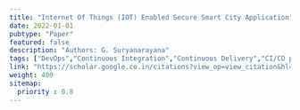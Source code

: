 ```yaml
---
title: "Internet Of Things (IOT) Enabled Secure Smart City Application"
date: 2022-01-01
pubtype: "Paper"
featured: false
description: "Authors: G. Suryanarayana"
tags: ["DevOps","Continuous Integration","Continuous Delivery","CI/CD pipelines","agile","Culture"]
link: "https://scholar.google.co.in/citations?view_op=view_citation&hl=en&user=PvxaIVsAAAAJ&cstart=20&pagesize=80&citation_for_view=PvxaIVsAAAAJ:L8Ckcad2t8MC"
weight: 400
sitemap:
  priority : 0.8
---
```


